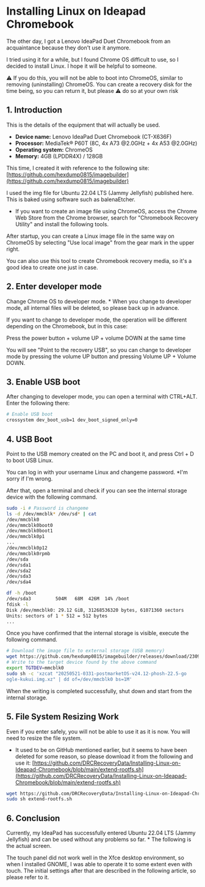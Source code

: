 # Installing Linux on Ideapad Chromebook

The other day, I got a Lenovo IdeaPad Duet Chromebook from an acquaintance because they don't use it anymore.

I tried using it for a while, but I found Chrome OS difficult to use, so I decided to install Linux. I hope it will be helpful to someone.

⚠ If you do this, you will not be able to boot into ChromeOS, similar to removing (uninstalling) ChromeOS. You can create a recovery disk for the time being, so you can return it, but please ⚠ do so at your own risk

## 1. Introduction

This is the details of the equipment that will actually be used.

- **Device name:** Lenovo IdeaPad Duet Chromebook (CT-X636F)
- **Processor:** MediaTek® P60T (8C, 4x A73 @2.0GHz + 4x A53 @2.0GHz)
- **Operating system:** ChromeOS
- **Memory:** 4GB (LPDDR4X) / 128GB

This time, I created it with reference to the following site: [https://github.com/hexdump0815/imagebuilder](https://github.com/hexdump0815/imagebuilder)

I used the img file for Ubuntu 22.04 LTS (Jammy Jellyfish) published here. This is baked using software such as balenaEtcher.

* If you want to create an image file using ChromeOS, access the Chrome Web Store from the Chrome browser, search for "Chromebook Recovery Utility" and install the following tools.

After startup, you can create a Linux image file in the same way on ChromeOS by selecting "Use local image" from the gear mark in the upper right.

You can also use this tool to create Chromebook recovery media, so it's a good idea to create one just in case.

## 2. Enter developer mode

Change Chrome OS to developer mode. * When you change to developer mode, all internal files will be deleted, so please back up in advance.

If you want to change to developer mode, the operation will be different depending on the Chromebook, but in this case:

Press the power button + volume UP + volume DOWN at the same time

You will see "Point to the recovery USB", so you can change to developer mode by pressing the volume UP button and pressing Volume UP + Volume DOWN.

## 3. Enable USB boot

After changing to developer mode, you can open a terminal with CTRL+ALT. Enter the following there:

```bash
# Enable USB boot
crossystem dev_boot_usb=1 dev_boot_signed_only=0
```

## 4. USB Boot

Point to the USB memory created on the PC and boot it, and press Ctrl + D to boot USB Linux.

You can log in with your username Linux and changeme password. *I'm sorry if I'm wrong.

After that, open a terminal and check if you can see the internal storage device with the following command.

```bash
sudo -i # Password is changeme
ls -d /dev/mmcblk* /dev/sd* | cat
/dev/mmcblk0
/dev/mmcblk0boot0
/dev/mmcblk0boot1
/dev/mmcblk0p1
...
/dev/mmcblk0p12
/dev/mmcblk0rpmb
/dev/sda
/dev/sda1
/dev/sda2
/dev/sda3
/dev/sda4

df -h /boot
/dev/sda3         504M   68M  426M  14% /boot
fdisk -l
Disk /dev/mmcblk0: 29.12 GiB, 31268536320 bytes, 61071360 sectors
Units: sectors of 1 * 512 = 512 bytes
...
```

Once you have confirmed that the internal storage is visible, execute the following command.

```bash
# Download the image file to external storage (USB memory)
wget https://github.com/hexdump0815/imagebuilder/releases/download/230917-01/chromebook_kukui-aarch64-jammy.img.gz
# Write to the target device found by the above command
export TGTDEV=mmcblk0
sudo sh -c 'xzcat "20250521-0331-postmarketOS-v24.12-phosh-22.5-go
ogle-kukui.img.xz" | dd of=/dev/mmcblk0 bs=1M'
```

When the writing is completed successfully, shut down and start from the internal storage.

## 5. File System Resizing Work

Even if you enter safely, you will not be able to use it as it is now. You will need to resize the file system.

* It used to be on GitHub mentioned earlier, but it seems to have been deleted for some reason, so please download it from the following and use it: [https://github.com/DRCRecoveryData/Installing-Linux-on-Ideapad-Chromebook/blob/main/extend-rootfs.sh](https://github.com/DRCRecoveryData/Installing-Linux-on-Ideapad-Chromebook/blob/main/extend-rootfs.sh)

```bash
wget https://github.com/DRCRecoveryData/Installing-Linux-on-Ideapad-Chromebook/blob/main/extend-rootfs.sh
sudo sh extend-rootfs.sh
```

## 6. Conclusion

Currently, my IdeaPad has successfully entered Ubuntu 22.04 LTS (Jammy Jellyfish) and can be used without any problems so far. * The following is the actual screen.

The touch panel did not work well in the Xfce desktop environment, so when I installed GNOME, I was able to operate it to some extent even with touch.
The initial settings after that are described in the following article, so please refer to it.
